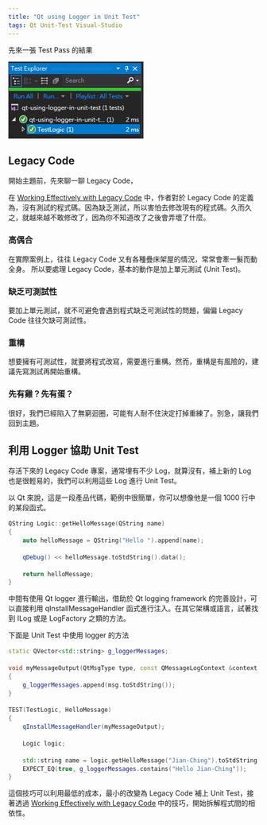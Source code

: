 ```yaml
---
title: "Qt using Logger in Unit Test"
tags: Qt Unit-Test Visual-Studio
---
```


先來一張 Test Pass 的結果

![](/assets/images/2018-08-13-qt-using-logger-in-unit-test/2018-08-13_20-07-59.png)

## Legacy Code

開始主題前，先來聊一聊 Legacy Code，

在 [Working Effectively with Legacy Code](https://www.amazon.com/Working-Effectively-Legacy-Michael-Feathers/dp/0131177052) 中，作者對於 Legacy Code 的定義為，沒有測試的程式碼。因為缺乏測試，所以害怕去修改現有的程式碼。久而久之，就越來越不敢修改了，因為你不知道改了之後會弄壞了什麼。

### 高偶合

在實際案例上，往往 Legacy Code 又有各種疊床架屋的情況，常常會牽一髮而動全身。
所以要處理 Legacy Code，基本的動作是加上單元測試 (Unit Test)。

### 缺乏可測試性

要加上單元測試，就不可避免會遇到程式缺乏可測試性的問題，偏偏 Legacy Code 往往欠缺可測試性。

### 重構

想要擁有可測試性，就要將程式改寫，需要進行重構。然而，重構是有風險的，建議先寫測試再開始重構。

### 先有雞？先有蛋？

很好，我們已經陷入了無窮迴圈，可能有人耐不住決定打掉重練了。別急，讓我們回到主題。

## 利用 Logger 協助 Unit Test

存活下來的 Legacy Code 專案，通常埋有不少 Log，就算沒有，補上新的 Log 也是很輕易的，我們可以利用這些 Log 進行 Unit Test。

以 Qt 來說，這是一段產品代碼，範例中很簡單，你可以想像他是一個 1000 行中的某段函式。

```cpp
QString Logic::getHelloMessage(QString name)
{
	auto helloMessage = QString("Hello ").append(name);

	qDebug() << helloMessage.toStdString().data();

	return helloMessage;
}
```

中間有使用 Qt logger 進行輸出，借助於 Qt logging framework 的完善設計，可以直接利用 qInstallMessageHandler 函式進行注入。在其它架構或語言，試著找到 ILog 或是 LogFactory 之類的方法。

下面是 Unit Test 中使用 logger 的方法

```cpp
static QVector<std::string> g_loggerMessages;

void myMessageOutput(QtMsgType type, const QMessageLogContext &context, const QString &msg)
{
	g_loggerMessages.append(msg.toStdString());
}

TEST(TestLogic, HelloMessage)
{
	qInstallMessageHandler(myMessageOutput);

	Logic logic;

	std::string name = logic.getHelloMessage("Jian-Ching").toStdString();
	EXPECT_EQ(true, g_loggerMessages.contains("Hello Jian-Ching"));
}
```

這個技巧可以利用最低的成本，最小的改變為 Legacy Code 補上 Unit Test，接著透過 [Working Effectively with Legacy Code](https://www.amazon.com/Working-Effectively-Legacy-Michael-Feathers/dp/0131177052) 中的技巧，開始拆解程式間的相依性。
